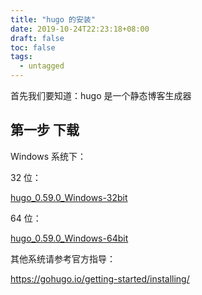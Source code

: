 ```yaml
---
title: "hugo 的安装"
date: 2019-10-24T22:23:18+08:00
draft: false
toc: false
tags: 
  - untagged
---
```


首先我们要知道：hugo 是一个静态博客生成器

## 第一步 下载

Windows 系统下：

32 位：

[hugo_0.59.0_Windows-32bit](/step3/hugo_0.59.0_Windows-32bit.zip)

64 位：

[hugo_0.59.0_Windows-64bit](/step3/hugo_0.59.0_Windows-64bit.zip)


其他系统请参考官方指导：

https://gohugo.io/getting-started/installing/

## 
